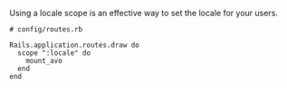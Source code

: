 Using a locale scope is an effective way to set the locale for your users.

```ruby{4-6}
# config/routes.rb

Rails.application.routes.draw do
  scope ":locale" do
    mount_avo
  end
end
```
